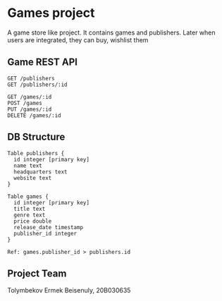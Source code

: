 # Games project
A game store like project. It contains games and publishers. Later when users are integrated, they can buy, wishlist them

## Game REST API

```
GET /publishers
GET /publishers/:id

GET /games/:id
POST /games
PUT /games/:id
DELETE /games/:id
```

## DB Structure

```
Table publishers {
  id integer [primary key]
  name text
  headquarters text
  website text
}

Table games {
  id integer [primary key]
  title text
  genre text
  price double
  release_date timestamp
  publisher_id integer
}

Ref: games.publisher_id > publishers.id
```

## Project Team
Tolymbekov Ermek Beisenuly, 20B030635
